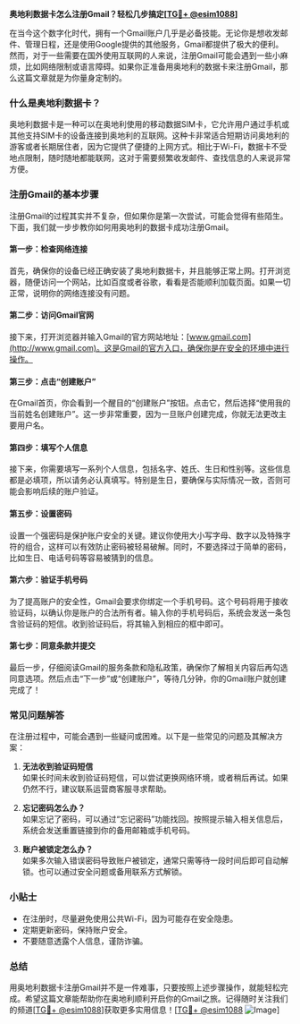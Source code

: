 **奥地利数据卡怎么注册Gmail？轻松几步搞定[[TG💪+ @esim1088](https://t.me/s/esim1088)]**

在当今这个数字化时代，拥有一个Gmail账户几乎是必备技能。无论你是想收发邮件、管理日程，还是使用Google提供的其他服务，Gmail都提供了极大的便利。然而，对于一些需要在国外使用互联网的人来说，注册Gmail可能会遇到一些小麻烦，比如网络限制或语言障碍。如果你正准备用奥地利的数据卡来注册Gmail，那么这篇文章就是为你量身定制的。

### 什么是奥地利数据卡？

奥地利数据卡是一种可以在奥地利使用的移动数据SIM卡，它允许用户通过手机或其他支持SIM卡的设备连接到奥地利的互联网。这种卡非常适合短期访问奥地利的游客或者长期居住者，因为它提供了便捷的上网方式。相比于Wi-Fi，数据卡不受地点限制，随时随地都能联网，这对于需要频繁收发邮件、查找信息的人来说非常方便。

### 注册Gmail的基本步骤

注册Gmail的过程其实并不复杂，但如果你是第一次尝试，可能会觉得有些陌生。下面，我们就一步步教你如何用奥地利的数据卡成功注册Gmail。

#### 第一步：检查网络连接

首先，确保你的设备已经正确安装了奥地利数据卡，并且能够正常上网。打开浏览器，随便访问一个网站，比如百度或者谷歌，看看是否能顺利加载页面。如果一切正常，说明你的网络连接没有问题。

#### 第二步：访问Gmail官网

接下来，打开浏览器并输入Gmail的官方网站地址：[www.gmail.com](http://www.gmail.com)。这是Gmail的官方入口，确保你是在安全的环境中进行操作。

#### 第三步：点击“创建账户”

在Gmail首页，你会看到一个醒目的“创建账户”按钮。点击它，然后选择“使用我的当前姓名创建账户”。这一步非常重要，因为一旦账户创建完成，你就无法更改主要用户名。

#### 第四步：填写个人信息

接下来，你需要填写一系列个人信息，包括名字、姓氏、生日和性别等。这些信息都是必填项，所以请务必认真填写。特别是生日，要确保与实际情况一致，否则可能会影响后续的账户验证。

#### 第五步：设置密码

设置一个强密码是保护账户安全的关键。建议你使用大小写字母、数字以及特殊字符的组合，这样可以有效防止密码被轻易破解。同时，不要选择过于简单的密码，比如生日、电话号码等容易被猜到的信息。

#### 第六步：验证手机号码

为了提高账户的安全性，Gmail会要求你绑定一个手机号码。这个号码将用于接收验证码，以确认你是账户的合法所有者。输入你的手机号码后，系统会发送一条包含验证码的短信。收到验证码后，将其输入到相应的框中即可。

#### 第七步：同意条款并提交

最后一步，仔细阅读Gmail的服务条款和隐私政策，确保你了解相关内容后再勾选同意选项。然后点击“下一步”或“创建账户”，等待几分钟，你的Gmail账户就创建完成了！

### 常见问题解答

在注册过程中，可能会遇到一些疑问或困难。以下是一些常见的问题及其解决方案：

1. **无法收到验证码短信**  
   如果长时间未收到验证码短信，可以尝试更换网络环境，或者稍后再试。如果仍然不行，建议联系运营商客服寻求帮助。

2. **忘记密码怎么办？**  
   如果忘记了密码，可以通过“忘记密码”功能找回。按照提示输入相关信息后，系统会发送重置链接到你的备用邮箱或手机号码。

3. **账户被锁定怎么办？**  
   如果多次输入错误密码导致账户被锁定，通常只需等待一段时间后即可自动解锁。也可以通过安全问题或备用联系方式解锁。

### 小贴士

- 在注册时，尽量避免使用公共Wi-Fi，因为可能存在安全隐患。
- 定期更新密码，保持账户安全。
- 不要随意透露个人信息，谨防诈骗。

### 总结

用奥地利数据卡注册Gmail并不是一件难事，只要按照上述步骤操作，就能轻松完成。希望这篇文章能帮助你在奥地利顺利开启你的Gmail之旅。记得随时关注我们的频道[[TG💪+ @esim1088](https://t.me/s/esim1088)]获取更多实用信息！[[TG💪+ @esim1088](https://t.me/s/esim1088) ![Image](https://i.postimg.cc/4NQfJmqS/Snipaste-2025-05-13-00-14-12.png)]